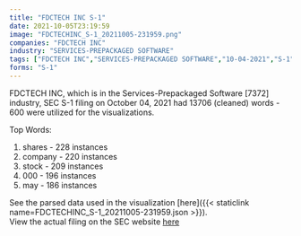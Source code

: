 ```yaml
---
title: "FDCTECH INC S-1"
date: 2021-10-05T23:19:59
image: "FDCTECHINC_S-1_20211005-231959.png"
companies: "FDCTECH INC"
industry: "SERVICES-PREPACKAGED SOFTWARE"
tags: ["FDCTECH INC","SERVICES-PREPACKAGED SOFTWARE","10-04-2021","S-1"]
forms: "S-1"
---
```

FDCTECH INC, which is in the Services-Prepackaged Software [7372] industry, SEC S-1 filing on October 04, 2021 had 13706 (cleaned) words - 600 were utilized for the visualizations.

Top Words:
1. shares - 228 instances
2. company - 220 instances
3. stock - 209 instances
4. 000 - 196 instances
5. may - 186 instances


See the parsed data used in the visualization [here]({{< staticlink name=FDCTECHINC_S-1_20211005-231959.json >}}).  
View the actual filing on the SEC website [here](https://www.sec.gov/Archives/edgar/data/1722731/0001493152-21-024538.txt)